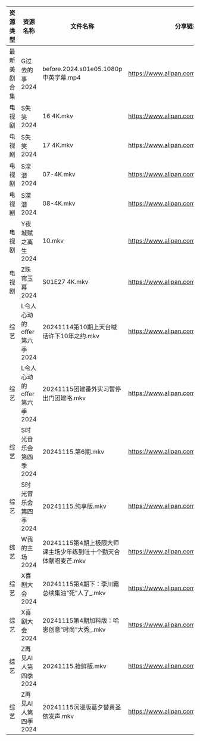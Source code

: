 | 资源类型   | 资源名称               | 文件名称                                   | 分享链接                                 | 更新时间                |
| ------ | ------------------ | -------------------------------------- | ------------------------------------ | ------------------- |
| 最新美剧合集 | G过去的事2024          | before.2024.s01e05.1080p中英字幕.mp4       | https://www.alipan.com/s/bz2KqfLQeN3 | 2024-11-15 14:05:22 |
| 电视剧    | S失笑2024            | 16 4K.mkv                              | https://www.alipan.com/s/n8BpKswATcQ | 2024-11-15 19:05:57 |
| 电视剧    | S失笑2024            | 17 4K.mkv                              | https://www.alipan.com/s/n8BpKswATcQ | 2024-11-15 19:05:57 |
| 电视剧    | S深潜2024            | 07-4K.mkv                              | https://www.alipan.com/s/mKzzNt5BcAW | 2024-11-15 18:06:32 |
| 电视剧    | S深潜2024            | 08-4K.mkv                              | https://www.alipan.com/s/mKzzNt5BcAW | 2024-11-15 18:06:32 |
| 电视剧    | Y夜城赋之离生2024        | 10.mkv                                 | https://www.alipan.com/s/HRrmF6pzTLL | 2024-11-15 19:06:21 |
| 电视剧    | Z珠帘玉幕2024          | S01E27 4K.mkv                          | https://www.alipan.com/s/9Taskj8gkML | 2024-11-15 14:06:37 |
| 综艺     | L令人心动的offer第六季2024 | 20241114第10期上天台喊话许下10年之约.mkv           | https://www.alipan.com/s/wF4mBRf7vAS | 2024-11-15 19:06:57 |
| 综艺     | L令人心动的offer第六季2024 | 20241115团建番外实习暂停出门团建咯.mkv              | https://www.alipan.com/s/wF4mBRf7vAS | 2024-11-15 19:06:56 |
| 综艺     | S时光音乐会第四季2024      | 20241115.第6期.mkv                       | https://www.alipan.com/s/JiNiXNR4dny | 2024-11-15 14:07:34 |
| 综艺     | S时光音乐会第四季2024      | 20241115.纯享版.mkv                       | https://www.alipan.com/s/JiNiXNR4dny | 2024-11-15 14:07:34 |
| 综艺     | W我的主场2024          | 20241115第4期上极限大师课主场少年练到吐十个勤天合体献唱麦芒.mkv | https://www.alipan.com/s/KLxaNppeykr | 2024-11-15 14:07:58 |
| 综艺     | X喜剧大会2024          | 20241115第4期下：李川霸总续集油“死”人了_.mkv         | https://www.alipan.com/s/8jUhk6MYVuh | 2024-11-15 14:08:06 |
| 综艺     | X喜剧大会2024          | 20241115第4期加料版：哈崽创意“时尚”大秀_.mkv         | https://www.alipan.com/s/8jUhk6MYVuh | 2024-11-15 14:08:05 |
| 综艺     | Z再见AI人第四季2024      | 20241115.抢鲜版.mkv                       | https://www.alipan.com/s/x547zMqipVp | 2024-11-15 14:08:21 |
| 综艺     | Z再见AI人第四季2024      | 20241115沉浸版葛夕替黄圣依发声.mkv                | https://www.alipan.com/s/x547zMqipVp | 2024-11-15 14:08:21 |
